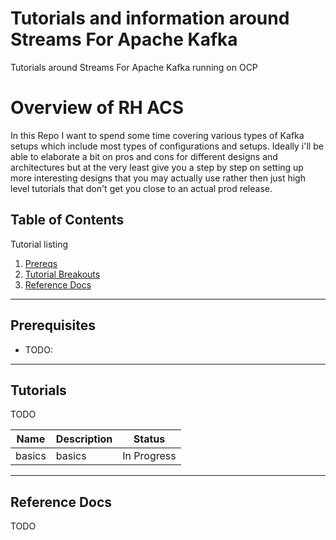 # Tutorials and information around Streams For Apache Kafka

Tutorials around Streams For Apache Kafka running on OCP

# Overview of RH ACS

In this Repo I want to spend some time covering various types of Kafka setups which include most types of configurations and setups.  Ideally i'll be able to elaborate a bit on pros and cons for different designs and architectures but at the very least give you a step by step on setting up more interesting designs that you may actually use rather then just high level tutorials that don't get you close to an actual prod release.

## Table of Contents

Tutorial listing

1. [Prereqs](#prerequisites)
2. [Tutorial Breakouts](#tutorials)
3. [Reference Docs](#reference-docs)

---

## Prerequisites

- TODO:

---

## Tutorials

TODO

| Name               | Description                    | Status           |
|--------------------|--------------------------------|------------------|
| basics     | basics    | In Progress          |


---

## Reference Docs

TODO